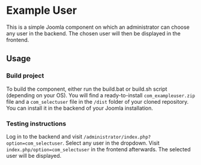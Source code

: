 # Example User

This is a simple Joomla component on which an administrator can choose any user in the backend. The chosen user will 
then be displayed in the frontend.

## Usage

### Build project

To build the component, either run the build.bat or build.sh script (depending on your OS). You will find a 
ready-to-install `com_exampleuser.zip` file and a `com_selectuser` file in the `/dist` folder of your cloned repository. You can install it in the 
backend of your Joomla installation.

### Testing instructions

Log in to the backend and visit `/administrator/index.php?option=com_selectuser`. Select any user in the dropdown. 
Visit `index.php/option=com_selectuser` in the frontend afterwards. The selected user will be displayed.
